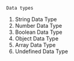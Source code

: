 `Data types`
1. String Data Type
2. Number Data Type
3. Boolean Data Type
4. Object Data Type
5. Array Data Type
6. Undefined Data Type


```js 

```
